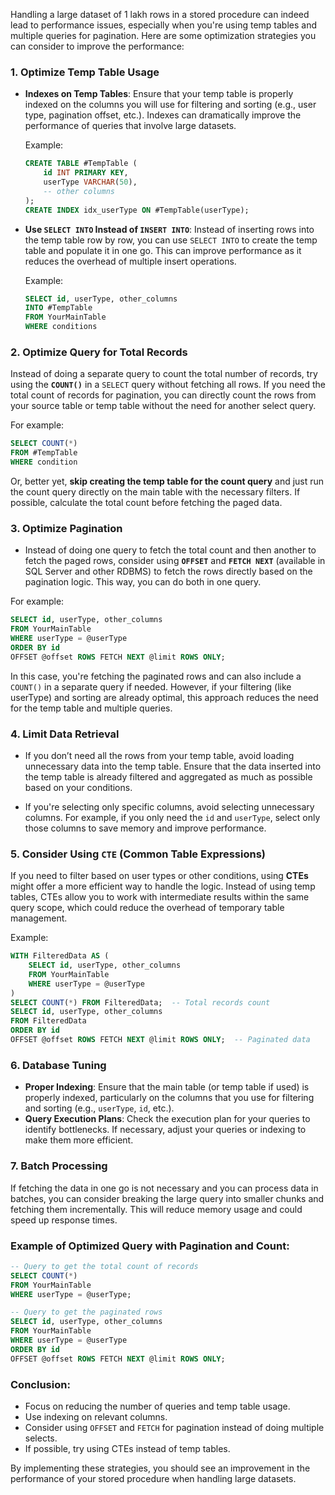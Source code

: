 Handling a large dataset of 1 lakh rows in a stored procedure can indeed lead to performance issues, especially when you're using temp tables and multiple queries for pagination. Here are some optimization strategies you can consider to improve the performance:

### 1. **Optimize Temp Table Usage**

- **Indexes on Temp Tables**: Ensure that your temp table is properly indexed on the columns you will use for filtering and sorting (e.g., user type, pagination offset, etc.). Indexes can dramatically improve the performance of queries that involve large datasets.

  Example:

  ```sql
  CREATE TABLE #TempTable (
      id INT PRIMARY KEY,
      userType VARCHAR(50),
      -- other columns
  );
  CREATE INDEX idx_userType ON #TempTable(userType);
  ```

- **Use `SELECT INTO` Instead of `INSERT INTO`**: Instead of inserting rows into the temp table row by row, you can use `SELECT INTO` to create the temp table and populate it in one go. This can improve performance as it reduces the overhead of multiple insert operations.

  Example:

  ```sql
  SELECT id, userType, other_columns
  INTO #TempTable
  FROM YourMainTable
  WHERE conditions
  ```

### 2. **Optimize Query for Total Records**

Instead of doing a separate query to count the total number of records, try using the **`COUNT()`** in a `SELECT` query without fetching all rows. If you need the total count of records for pagination, you can directly count the rows from your source table or temp table without the need for another select query.

For example:

```sql
SELECT COUNT(*)
FROM #TempTable
WHERE condition
```

Or, better yet, **skip creating the temp table for the count query** and just run the count query directly on the main table with the necessary filters. If possible, calculate the total count before fetching the paged data.

### 3. **Optimize Pagination**

- Instead of doing one query to fetch the total count and then another to fetch the paged rows, consider using **`OFFSET`** and **`FETCH NEXT`** (available in SQL Server and other RDBMS) to fetch the rows directly based on the pagination logic. This way, you can do both in one query.

For example:

```sql
SELECT id, userType, other_columns
FROM YourMainTable
WHERE userType = @userType
ORDER BY id
OFFSET @offset ROWS FETCH NEXT @limit ROWS ONLY;
```

In this case, you're fetching the paginated rows and can also include a `COUNT()` in a separate query if needed. However, if your filtering (like userType) and sorting are already optimal, this approach reduces the need for the temp table and multiple queries.

### 4. **Limit Data Retrieval**

- If you don’t need all the rows from your temp table, avoid loading unnecessary data into the temp table. Ensure that the data inserted into the temp table is already filtered and aggregated as much as possible based on your conditions.

- If you're selecting only specific columns, avoid selecting unnecessary columns. For example, if you only need the `id` and `userType`, select only those columns to save memory and improve performance.

### 5. **Consider Using `CTE` (Common Table Expressions)**

If you need to filter based on user types or other conditions, using **CTEs** might offer a more efficient way to handle the logic. Instead of using temp tables, CTEs allow you to work with intermediate results within the same query scope, which could reduce the overhead of temporary table management.

Example:

```sql
WITH FilteredData AS (
    SELECT id, userType, other_columns
    FROM YourMainTable
    WHERE userType = @userType
)
SELECT COUNT(*) FROM FilteredData;  -- Total records count
SELECT id, userType, other_columns
FROM FilteredData
ORDER BY id
OFFSET @offset ROWS FETCH NEXT @limit ROWS ONLY;  -- Paginated data
```

### 6. **Database Tuning**

- **Proper Indexing**: Ensure that the main table (or temp table if used) is properly indexed, particularly on the columns that you use for filtering and sorting (e.g., `userType`, `id`, etc.).
- **Query Execution Plans**: Check the execution plan for your queries to identify bottlenecks. If necessary, adjust your queries or indexing to make them more efficient.

### 7. **Batch Processing**

If fetching the data in one go is not necessary and you can process data in batches, you can consider breaking the large query into smaller chunks and fetching them incrementally. This will reduce memory usage and could speed up response times.

### Example of Optimized Query with Pagination and Count:

```sql
-- Query to get the total count of records
SELECT COUNT(*)
FROM YourMainTable
WHERE userType = @userType;

-- Query to get the paginated rows
SELECT id, userType, other_columns
FROM YourMainTable
WHERE userType = @userType
ORDER BY id
OFFSET @offset ROWS FETCH NEXT @limit ROWS ONLY;
```

### Conclusion:

- Focus on reducing the number of queries and temp table usage.
- Use indexing on relevant columns.
- Consider using `OFFSET` and `FETCH` for pagination instead of doing multiple selects.
- If possible, try using CTEs instead of temp tables.

By implementing these strategies, you should see an improvement in the performance of your stored procedure when handling large datasets.
